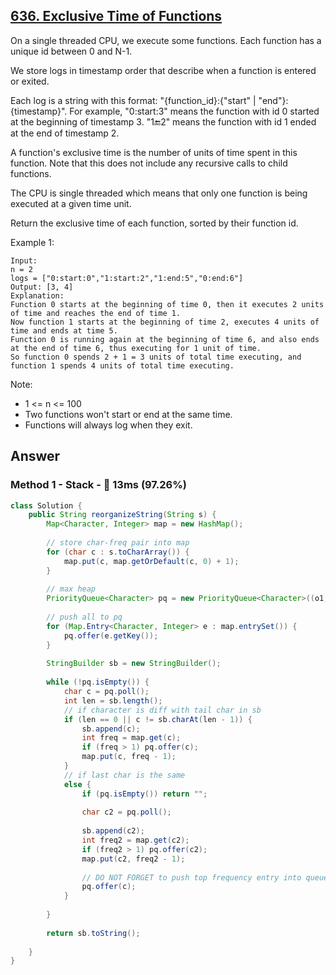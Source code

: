 ## [636. Exclusive Time of Functions](https://leetcode.com/problems/exclusive-time-of-functions/)

On a single threaded CPU, we execute some functions.  Each function has a unique id between 0 and N-1.

We store logs in timestamp order that describe when a function is entered or exited.

Each log is a string with this format: "{function_id}:{"start" | "end"}:{timestamp}".  For example, "0:start:3" means the function with id 0 started at the beginning of timestamp 3.  "1:end:2" means the function with id 1 ended at the end of timestamp 2.

A function's exclusive time is the number of units of time spent in this function.  Note that this does not include any recursive calls to child functions.

The CPU is single threaded which means that only one function is being executed at a given time unit.

Return the exclusive time of each function, sorted by their function id.

 

Example 1:


```
Input:
n = 2
logs = ["0:start:0","1:start:2","1:end:5","0:end:6"]
Output: [3, 4]
Explanation:
Function 0 starts at the beginning of time 0, then it executes 2 units of time and reaches the end of time 1.
Now function 1 starts at the beginning of time 2, executes 4 units of time and ends at time 5.
Function 0 is running again at the beginning of time 6, and also ends at the end of time 6, thus executing for 1 unit of time. 
So function 0 spends 2 + 1 = 3 units of total time executing, and function 1 spends 4 units of total time executing.
```

Note:

- 1 <= n <= 100
- Two functions won't start or end at the same time.
- Functions will always log when they exit.

## Answer
### Method 1 - Stack - :rocket: 13ms (97.26%)

```java
class Solution {
    public String reorganizeString(String s) {
        Map<Character, Integer> map = new HashMap();
        
        // store char-freq pair into map
        for (char c : s.toCharArray()) {
            map.put(c, map.getOrDefault(c, 0) + 1);
        }
        
        // max heap
        PriorityQueue<Character> pq = new PriorityQueue<Character>((o1, o2) -> map.get(o2) - map.get(o1));
        
        // push all to pq
        for (Map.Entry<Character, Integer> e : map.entrySet()) {
            pq.offer(e.getKey());
        }
        
        StringBuilder sb = new StringBuilder();
        
        while (!pq.isEmpty()) {
            char c = pq.poll();
            int len = sb.length();
            // if character is diff with tail char in sb
            if (len == 0 || c != sb.charAt(len - 1)) {
                sb.append(c);
                int freq = map.get(c);
                if (freq > 1) pq.offer(c);
                map.put(c, freq - 1);
            } 
            // if last char is the same
            else {
                if (pq.isEmpty()) return "";
                
                char c2 = pq.poll();
                                
                sb.append(c2);
                int freq2 = map.get(c2);
                if (freq2 > 1) pq.offer(c2);
                map.put(c2, freq2 - 1);
                
                // DO NOT FORGET to push top frequency entry into queue as well
                pq.offer(c);
            }
            
        }
        
        return sb.toString();
        
    }
}
```
